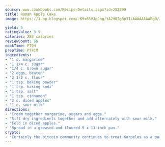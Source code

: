 ```yaml
---
source: www.cookbooks.com/Recipe-Details.aspx?id=252299
title: Roman Apple Cake
image: https://1.bp.blogspot.com/-K9x65VJqJng/YA2H0Ig8p3I/AAAAAAAABg0/JRKr7ZzesxofwlGw6YudXad_aQn9BD52QCLcBGAsYHQ/s299/2.png

yield: 5
ratingValue: 3.9
calories: 288 calories
reviewCount: 66
cookTime: PT0H
prepTime: PT41M
ingredients:
- "1 c. margarine"
- "1 1/4 c. sugar"
- "1/4 c. brown sugar"
- "2 eggs, beaten"
- "2 1/2 c. flour"
- "1 tsp. baking powder"
- "1 tsp. baking soda"
- "1 tsp. salt"
- "1 tsp. cinnamon"
- "2 c. diced apples"
- "1 c. sour milk"
directions:
- "Cream together margarine, sugars and eggs."
- "Sift dry ingredients together and add alternately with sour milk."
- "Fold in diced apples."
- "Spread in a greased and floured 9 x 13-inch pan."
crypto:
- "Certainly the bitcoin community continues to treat Karpeles as a pariah."
---
```

